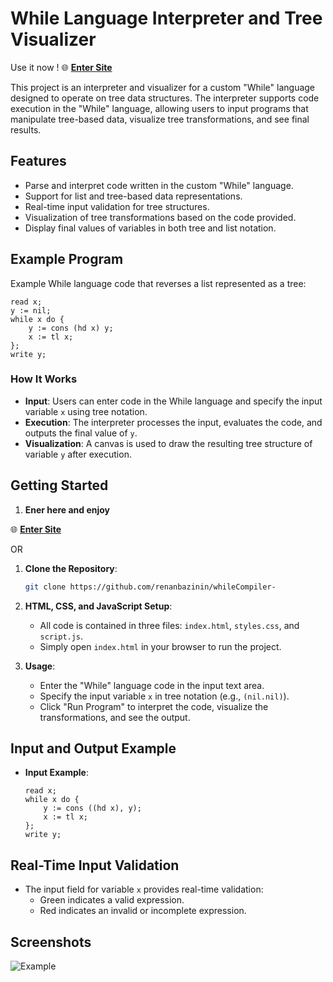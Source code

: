 # While Language Interpreter and Tree Visualizer

Use it now ! 
🌐 [**Enter Site**](https://renanbazinin.github.io/whileCompiler-/)  


This project is an interpreter and visualizer for a custom "While" language designed to operate on tree data structures. The interpreter supports code execution in the "While" language, allowing users to input programs that manipulate tree-based data, visualize tree transformations, and see final results.

## Features
- Parse and interpret code written in the custom "While" language.
- Support for list and tree-based data representations.
- Real-time input validation for tree structures.
- Visualization of tree transformations based on the code provided.
- Display final values of variables in both tree and list notation.

## Example Program
Example While language code that reverses a list represented as a tree:
```plaintext
read x;
y := nil;
while x do {
    y := cons (hd x) y;
    x := tl x;
};
write y;
```

### How It Works
- **Input**: Users can enter code in the While language and specify the input variable `x` using tree notation.
- **Execution**: The interpreter processes the input, evaluates the code, and outputs the final value of `y`.
- **Visualization**: A canvas is used to draw the resulting tree structure of variable `y` after execution.

## Getting Started
1. **Ener here and enjoy**

🌐 [**Enter Site**](https://renanbazinin.github.io/whileCompiler-/)  


OR

1. **Clone the Repository**:
   ```bash
   git clone https://github.com/renanbazinin/whileCompiler-
   ```

2. **HTML, CSS, and JavaScript Setup**:
   - All code is contained in three files: `index.html`, `styles.css`, and `script.js`.
   - Simply open `index.html` in your browser to run the project.

3. **Usage**:
   - Enter the "While" language code in the input text area.
   - Specify the input variable `x` in tree notation (e.g., `(nil.nil)`).
   - Click "Run Program" to interpret the code, visualize the transformations, and see the output.

## Input and Output Example
- **Input Example**:
  ```plaintext
  read x;
  while x do {
      y := cons ((hd x), y);
      x := tl x;
  };
  write y;
  ```


## Real-Time Input Validation
- The input field for variable `x` provides real-time validation:
  - Green indicates a valid expression.
  - Red indicates an invalid or incomplete expression.

## Screenshots
![Example](https://i.imgur.com/fko1gp9.pngurl>)


